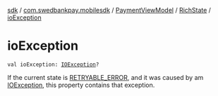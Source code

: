 [sdk](../../../index.md) / [com.swedbankpay.mobilesdk](../../index.md) / [PaymentViewModel](../index.md) / [RichState](index.md) / [ioException](./io-exception.md)

# ioException

`val ioException: `[`IOException`](https://docs.oracle.com/javase/6/docs/api/java/io/IOException.html)`?`

If the current state is [RETRYABLE_ERROR](../-state/-r-e-t-r-y-a-b-l-e_-e-r-r-o-r/index.md), and it was caused
by am [IOException](https://docs.oracle.com/javase/6/docs/api/java/io/IOException.html), this property contains that exception.

